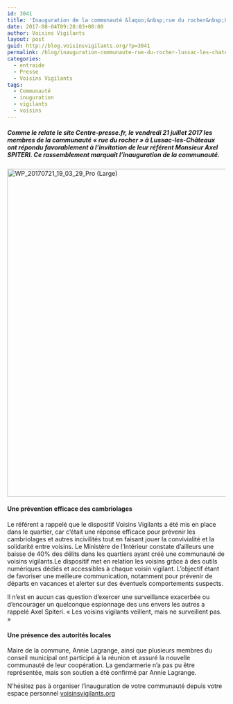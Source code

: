 ```yaml
---
id: 3041
title: 'Inauguration de la communauté &laquo;&nbsp;rue du rocher&nbsp;&raquo; à  Lussac les chateaux 86320'
date: 2017-08-04T09:28:03+00:00
author: Voisins Vigilants
layout: post
guid: http://blog.voisinsvigilants.org/?p=3041
permalink: /blog/inauguration-communaute-rue-du-rocher-lussac-les-chateaux-86320/
categories:
  - entraide
  - Presse
  - Voisins Vigilants
tags:
  - Communauté
  - inuguration
  - vigilants
  - voisins
---
```

##### Comme le relate le site Centre-presse.fr, le vendredi 21 juillet 2017 les membres de la communauté &laquo;&nbsp;rue du rocher&nbsp;&raquo; à Lussac-les-Châteaux ont répondu favorablement à l&rsquo;invitation de leur référent Monsieur Axel SPITERI. Ce rassemblement marquait l&rsquo;inauguration de la communauté.

[<img class="aligncenter size-full wp-image-3043" src="./../../images/2017/08/WP_20170721_19_03_29_Pro-Large1.jpg" alt="WP_20170721_19_03_29_Pro (Large)" width="1478" height="755" />](./../../images/2017/08/WP_20170721_19_03_29_Pro-Large1.jpg)

#### 

#### Une prévention efficace des cambriolages

Le référent a rappelé que le dispositif Voisins Vigilants a été mis en place dans le quartier, car c&rsquo;était une réponse efficace pour prévenir les cambriolages et autres incivilités tout en faisant jouer la convivialité et la solidarité entre voisins. Le Ministère de l’Intérieur constate d’ailleurs une baisse de 40% des délits dans les quartiers ayant créé une communauté de voisins vigilants.Le dispositif met en relation les voisins grâce à des outils numériques dédiés et accessibles à chaque voisin vigilant. L&rsquo;objectif étant de favoriser une meilleure communication, notamment pour prévenir de départs en vacances et alerter sur des éventuels comportements suspects.

Il n&rsquo;est en aucun cas question d&rsquo;exercer une surveillance exacerbée ou d&rsquo;encourager un quelconque espionnage des uns envers les autres a rappelé Axel Spiteri. « Les voisins vigilants veillent, mais ne surveillent pas. »

#### Une présence des autorités locales

Maire de la commune, Annie Lagrange, ainsi que plusieurs membres du conseil municipal ont participé à la réunion et assuré la nouvelle communauté de leur coopération. La gendarmerie n&rsquo;a pas pu être représentée, mais son soutien a été confirmé par Annie Lagrange.

N&rsquo;hésitez pas à organiser l&rsquo;inauguration de votre communauté depuis votre espace personnel [voisinsvigilants.org](http://voisinsvigilants.org)

&nbsp;